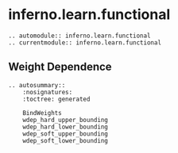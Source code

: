 # inferno.learn.functional

```{eval-rst}
.. automodule:: inferno.learn.functional
.. currentmodule:: inferno.learn.functional
```

## Weight Dependence
```{eval-rst}
.. autosummary::
    :nosignatures:
    :toctree: generated

    BindWeights
    wdep_hard_upper_bounding
    wdep_hard_lower_bounding
    wdep_soft_upper_bounding
    wdep_soft_lower_bounding
```
